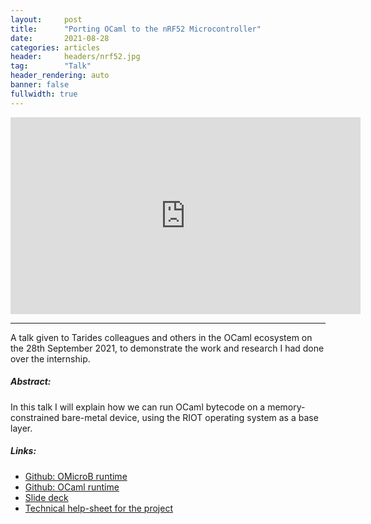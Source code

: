 ```yaml
---
layout:     post
title:      "Porting OCaml to the nRF52 Microcontroller"
date:       2021-08-28
categories: articles
header:     headers/nrf52.jpg
tag:        "Talk"
header_rendering: auto
banner: false
fullwidth: true
---
```


<div class="videoWrapper">
  <iframe width="560" height="315" src="https://www.youtube.com/embed/Y8matl68AzI" title="YouTube video player" frameborder="0" allow="accelerometer; autoplay; clipboard-write; encrypted-media; gyroscope; picture-in-picture" allowfullscreen></iframe>
</div>

---

A talk given to Tarides colleagues and others in the OCaml ecosystem on the 28th September 2021, to demonstrate the work and research I had done over the internship.

##### Abstract:

In this talk I will explain how we can run OCaml bytecode on a memory-constrained bare-metal device, using the RIOT operating system as a base layer.

##### Links:

- [Github: OMicroB runtime](https://github.com/benmandrew/omicrob-riot-nrf52)
- [Github: OCaml runtime](https://github.com/benmandrew/ocaml-riot-nrf52)
- [Slide deck](https://benmandrew.s3.eu-west-2.amazonaws.com/nrf52/porting-ocaml-to-nrf52.pdf)
- [Technical help-sheet for the project](https://benmandrew.s3.eu-west-2.amazonaws.com/nrf52/ocaml-on-nrf52-instructions.pdf)
